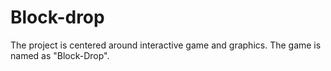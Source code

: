 # Block-drop
The project is centered around interactive game and graphics. The game is named as "Block-Drop".
